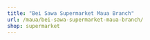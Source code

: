 ```yaml
---
title: "Bei Sawa Supermarket Maua Branch"
url: /maua/bei-sawa-supermarket-maua-branch/
shop: supermarket
---
```

